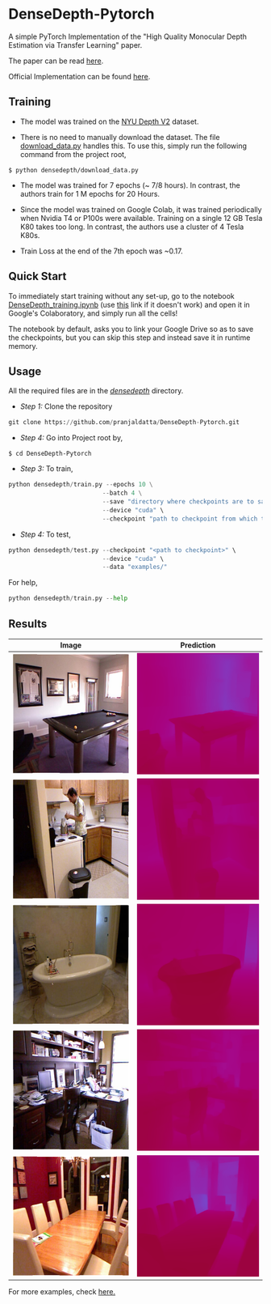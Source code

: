 # DenseDepth-Pytorch

A simple PyTorch Implementation of  the "High Quality Monocular Depth Estimation via Transfer Learning" paper.

The paper can be read [here](https://arxiv.org/abs/1812.11941).

Official Implementation can be found [here](https://github.com/ialhashim/DenseDepth).

## Training

* The model was trained on the [NYU Depth V2](https://cs.nyu.edu/~silberman/datasets/nyu_depth_v2.html) dataset.

* There is no need to manually download the dataset. The file [download_data.py](https://github.com/pranjaldatta/DenseDepth-Pytorch/blob/master/densedepth/download_data.py) handles this. To use this, simply run the following command from the project root,

```shell
$ python densedepth/download_data.py
```

* The model was trained for 7 epochs (~ 7/8 hours). In contrast, the authors train for 1 M epochs for 20 Hours.

* Since the model was trained on Google Colab, it was trained periodically when Nvidia T4 or P100s were available. Training on a single 12 GB Tesla K80 takes too long. In contrast, the authors use a cluster of 4 Tesla K80s.

* Train Loss at the end of the 7th epoch was  ~0.17.

## Quick Start  

To immediately start training without any set-up, go to the notebook [DenseDepth_training.ipynb](https://github.com/pranjaldatta/DenseDepth-Pytorch/blob/master/DenseDepth_training.ipynb) (use [this](https://nbviewer.jupyter.org/github/pranjaldatta/DenseDepth-Pytorch/blob/master/DenseDepth_training.ipynb) link if it doesn't work) and open it in Google's Colaboratory, and simply run all the cells!

The notebook by default, asks you to link your Google Drive so as to save the checkpoints, but you can skip this step and instead save it in runtime memory.

## Usage

All the required files are in the *[densedepth](https://github.com/pranjaldatta/DenseDepth-Pytorch/tree/master/densedepth)* directory.

* *Step 1:* Clone the repository

```python
git clone https://github.com/pranjaldatta/DenseDepth-Pytorch.git
```

* *Step 4:* Go into Project root by,

```shell
$ cd DenseDepth-Pytorch
```

* *Step 3:*  To train,

```python
python densedepth/train.py --epochs 10 \
                          --batch 4 \
                          --save "directory where checkpoints are to saved" \
                          --device "cuda" \
                          --checkpoint "path to checkpoint from which to resume training"
```

* *Step 4:* To test,

```python
python densedepth/test.py --checkpoint "<path to checkpoint>" \
                          --device "cuda" \
                          --data "examples/"
```

For help,

```python
python densedepth/train.py --help
```

## Results

| Image | Prediction |
------|-----------|
| <img src="examples/raw/626_image.png" height=240 width=320></img>|<img src="examples/626_image_result.png" height=240 width=320>|
| <img src="examples/raw/470_image.png" height=240 width=320></img>|<img src="examples/470_image_result.png" height=240 width=320>|
| <img src="examples/raw/11_image.png" height=240 width=320></img>|<img src="examples/11_image_result.png" height=240 width=320>|
| <img src="examples/raw/358_image.png" height=240 width=320></img>|<img src="examples/358_image_result.png" height=240 width=320>|
| <img src="examples/raw/312_image.png" height=240 width=320></img>|<img src="examples/312_image_result.png" height=240 width=320>|

For more examples, check [here.](https://github.com/pranjaldatta/DenseDepth-Pytorch/tree/master/examples)
